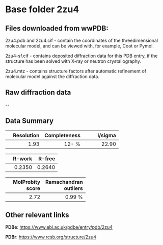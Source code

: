# Base folder 2zu4

## Files downloaded from wwPDB:

2zu4.pdb and 2zu4.cif - contain the coordinates of the threedimensional molecular model, and can be viewed with, for example, Coot or Pymol.

2zu4-sf.cif - contains deposited diffraction data for this PDB entry, if the structure has been solved with X-ray or neutron crystallography.

2zu4.mtz - contains structure factors after automatic refinement of molecular model against the diffraction data.

## Raw diffraction data

--<br> 

## Data Summary
|   | Resolution | Completeness| I/sigma |
|---|-------------:|----------------:|--------------:|
|   |1.93|  12- %|<img width=50/>22.90|

|   | **R-work**| **R-free**   
|---|-------------:|----------------:|           
||0.2350|0.2640|

|   |**MolProbity<br>score**| **Ramachandran<br>outliers** 
|---|-------------:|----------------:|
||2.72|0.99 %|

## Other relevant links 
**PDBe**:  https://www.ebi.ac.uk/pdbe/entry/pdb/2zu4
 
**PDBr**: https://www.rcsb.org/structure/2zu4 

